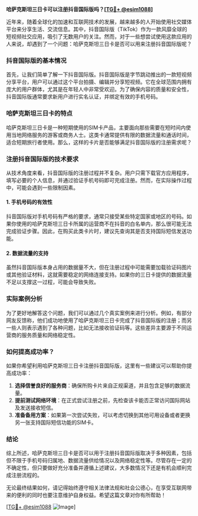 **哈萨克斯坦三日卡可以注册抖音国际版吗？[[TG💪+ @esim1088](https://t.me/s/esim1088)]**

近年来，随着全球化的加速和互联网技术的发展，越来越多的人开始使用社交媒体平台来分享生活、交流信息。其中，抖音国际版（TikTok）作为一款风靡全球的短视频社交应用，吸引了无数用户的关注。然而，对于一些想尝试使用这款应用的人来说，却遇到了一个问题：哈萨克斯坦三日卡是否可以用来注册抖音国际版呢？

### 抖音国际版的基本情况

首先，让我们简单了解一下抖音国际版。抖音国际版是字节跳动推出的一款短视频分享平台，用户可以通过这个平台拍摄、编辑并分享短视频。它在全球范围内拥有庞大的用户群体，尤其是在年轻人中非常受欢迎。为了确保内容的质量和安全性，抖音国际版通常要求新用户进行实名认证，并绑定有效的手机号码。

### 哈萨克斯坦三日卡的特点

哈萨克斯坦三日卡是一种短期使用的SIM卡产品，主要面向那些需要在短时间内使用当地网络服务的游客或商务人士。这类卡通常提供有限的数据流量和通话时间，适合短期旅行者使用。那么，这样的卡片是否能够满足抖音国际版的注册需求呢？

### 注册抖音国际版的技术要求

从技术角度来看，抖音国际版的注册过程并不复杂。用户只需下载官方应用程序，填写必要的个人信息，并通过验证手机号码即可完成注册。然而，在实际操作过程中，可能会遇到一些限制因素。

#### 1. 手机号码的有效性
抖音国际版对手机号码有严格的要求，通常只接受某些特定国家或地区的号码。如果你使用的哈萨克斯坦三日卡所属的运营商不在抖音的白名单内，那么很可能无法完成验证步骤。因此，在购买此类卡片时，建议先查询其是否支持国际短信发送功能。

#### 2. 数据流量的支持
虽然抖音国际版本身占用的数据量不大，但在注册过程中可能需要加载验证码图片或其他验证材料，这就需要稳定的网络连接支持。如果你的三日卡提供的数据流量不足以支撑这一过程，可能会导致失败。

### 实际案例分析

为了更好地解答这个问题，我们可以通过几个真实案例来进行分析。例如，有部分网友反馈称，他们成功地使用了哈萨克斯坦三日卡完成了抖音国际版的注册；而另一些人则表示遇到了各种问题，比如无法接收验证码等。这些差异主要源于不同运营商的服务质量和网络稳定性。

### 如何提高成功率？

如果你希望利用哈萨克斯坦三日卡注册抖音国际版，这里有一些建议可以帮助你提高成功率：

1. **选择信誉良好的服务商**：确保所购卡片来自正规渠道，并且包含足够的数据流量。
2. **提前测试网络环境**：在正式尝试注册之前，先检查该卡能否正常访问国际网站及发送接收短信。
3. **准备备用方案**：如果第一次尝试失败，可以考虑切换到其他可用设备或者更换另一张支持国际短信功能的SIM卡。

### 结论

综上所述，哈萨克斯坦三日卡是否可以用于注册抖音国际版取决于多种因素，包括但不限于手机号码归属地、数据流量供给情况以及网络稳定性等。尽管存在一定的不确定性，但只要做好充分准备并遵循上述建议，大多数情况下还是有机会顺利完成注册流程的。

无论最终结果如何，请记得始终遵守相关法律法规和社会公德心，在享受互联网带来的便利的同时也要注意维护自身权益。希望这篇文章对你有所帮助！

[[TG💪+ @esim1088](https://t.me/s/esim1088) ![Image](https://i.postimg.cc/4NQfJmqS/Snipaste-2025-05-13-00-14-12.png)]